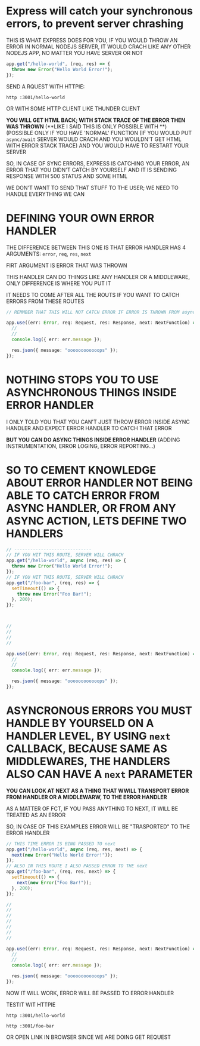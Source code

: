 # Express will catch your synchronous errors, to prevent server chrashing

THIS IS WHAT EXPRESS DOES FOR YOU, IF YOU WOULD THROW AN ERROR IN NORMAL NODEJS SERVER, IT WOULD CRACH LIKE ANY OTHER NODEJS APP, NO MATTER YOU HAVE SERVER OR NOT

```ts
app.get("/hello-world", (req, res) => {
  throw new Error("Hello World Error!");
});
```

SEND A RQUEST WITH HTTPIE:

```
http :3001/hello-world
```

OR WITH SOME HTTP CLIENT LIKE THUNDER CLIENT

**YOU WILL GET HTML BACK; WITH STACK TRACE OF THE ERROR THEN WAS THROWN** (**LIKE I SAID THIS IS ONLY POSSIBLE WITH **)
(POSSIBLE ONLY IF YOU HAVE 'NORMAL' FUNCTION (IF YOU WOULD PUT `async/await` SERVER WOULD CRACH AND YOU WOULDN'T GET HTML WITH ERROR STACK TRACE) AND YOU WOULD HAVE TO RESTART YOUR SERVER

SO, IN CASE OF SYNC ERRORS, EXPRESS IS CATCHING YOUR ERROR, AN ERROR THAT YOU DIDN'T CATCH BY YOURSELF AND IT IS SENDING RESPONSE WITH 500 STATUS AND SOME HTML

WE DON'T WANT TO SEND THAT STUFF TO THE USER; WE NEED TO HANDLE EVERYTHING WE CAN

# DEFINING YOUR OWN ERROR HANDLER

THE DIFFERENCE BETWEEN THIS ONE IS THAT ERROR HANDLER HAS 4 ARGUMENTS: `error`, `req`, `res`, `next`

FIRT ARGUMENT IS ERROR THAT WAS THROWN

THIS HANDLER CAN DO THINGS LIKE ANY HANDLER OR A MIDDLEWARE, ONLY DIFFERENCE IS WHERE YOU PUT IT

IT NEEDS TO COME AFTER ALL THE ROUTS IF YOU WANT TO CATCH ERRORS FROM THESE ROUTES

```ts
// REMMBER THAT THIS WILL NOT CATCH ERROR IF ERROR IS THROWN FROM async

app.use((err: Error, req: Request, res: Response, next: NextFunction) => {
  //
  //
  console.log({ err: err.message });

  res.json({ message: "oooooooooooops" });
});
```


# NOTHING STOPS YOU TO USE ASYNCHRONOUS THINGS INSIDE ERROR HANDLER

I ONLY TOLD YOU THAT YOU CAN'T JUST THROW ERROR INSIDE ASYNC HANDLER AND EXPECT ERROR HANDLER TO CATCH THAT ERROR

**BUT YOU CAN DO ASYNC THINGS INSIDE ERROR HANDLER** (ADDING INSTRUMENTATION, ERROR LOGING, ERROR REPORTING...)

# SO TO CEMENT KNOWLEDGE ABOUT ERROR HANDLER NOT BEING ABLE TO CATCH ERROR FROM ASYNC HANDLER, OR FROM ANY ASYNC ACTION, LETS DEFINE TWO HANDLERS

```ts
// -----------------------------
// IF YOU HIT THIS ROUTE, SERVER WILL CHRACH
app.get("/hello-world", async (req, res) => {
  throw new Error("Hello World Error!");
});
// IF YOU HIT THIS ROUTE, SERVER WILL CHRACH
app.get("/foo-bar", (req, res) => {
  setTimeout(() => {
    throw new Error("Foo Bar!");
  }, 200);
});



// 
// 
// 
// 

app.use((err: Error, req: Request, res: Response, next: NextFunction) => {
  //
  //
  console.log({ err: err.message });

  res.json({ message: "oooooooooooops" });
});
```

# ASYNCRONOUS ERRORS YOU MUST HANDLE BY YOURSELD ON A HANDLER LEVEL, BY USING `next` CALLBACK, BECAUSE SAME AS MIDDLEWARES, THE HANDLERS ALSO CAN HAVE A `next` PARAMETER

**YOU CAN LOOK AT NEXT AS A THING THAT WWILL TRANSPORT ERROR FROM HANDLER OR A MIDDLEWARW, TO THE ERROR HANDLER**

AS A MATTER OF FCT, IF YOU PASS ANYTHING TO NEXT, IT WILL BE TREATED AS AN ERROR

SO, IN CASE OF THIS EXAMPLES ERROR WILL BE "TRASPORTED" TO THE ERROR HANDLER

```ts
// THIS TIME ERROR IS BING PASSED TO next
app.get("/hello-world", async (req, res, next) => {
  next(new Error("Hello World Error!"));
});
// ALSO IN THIS ROUTE I ALSO PASSED ERROR TO THE next
app.get("/foo-bar", (req, res, next) => {
  setTimeout(() => {
    next(new Error("Foo Bar!"));
  }, 200);
});

// 
// 
// 
// 
// 
// 
// 

app.use((err: Error, req: Request, res: Response, next: NextFunction) => {
  //
  //
  console.log({ err: err.message });

  res.json({ message: "oooooooooooops" });
});
```

NOW IT WILL WORK, ERROR WILL BE PASSED TO ERROR HANDLER

TESTIT WIT HTTPIE

```
http :3001/hello-world
```

```
http :3001/foo-bar 
```

OR OPEN LINK IN BROWSER SINCE WE ARE DOING GET REQUEST

